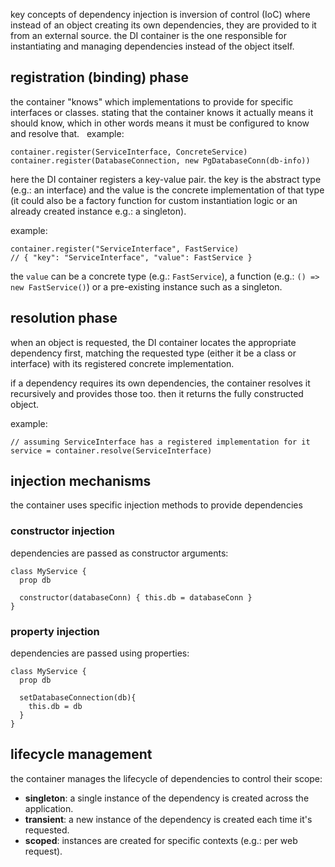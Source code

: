 key concepts of dependency injection is inversion of control (IoC) where instead of an object creating its own dependencies, they are provided to it from an external source.
the DI container is the one responsible for instantiating and managing dependencies instead of the object itself.

## registration (binding) phase
the container "knows" which implementations to provide for specific interfaces or classes. stating that the container knows it actually means it should know, which in other words means it must be configured to know and resolve that.
 
example:

```pseudo
container.register(ServiceInterface, ConcreteService)
container.register(DatabaseConnection, new PgDatabaseConn(db-info))
```

here the DI container registers a key-value pair. the key is the abstract type (e.g.: an interface) and the value is the concrete implementation of that type (it could also be a factory function for custom instantiation logic or an already created instance e.g.: a singleton).

example:

```pseudo
container.register("ServiceInterface", FastService)
// { "key": "ServiceInterface", "value": FastService }
```

the `value` can be a concrete type (e.g.: `FastService`), a function (e.g.: `() => new FastService()`) or a pre-existing instance such as a singleton.
## resolution phase
when an object is requested, the DI container locates the appropriate dependency first, matching the requested type (either it be a class or interface) with its registered concrete implementation.

if a dependency requires its own dependencies, the container resolves it recursively and provides those too. then it returns the fully constructed object.

example:

```pseudo
// assuming ServiceInterface has a registered implementation for it
service = container.resolve(ServiceInterface)
```
## injection mechanisms
the container uses specific injection methods to provide dependencies
### constructor injection
dependencies are passed as constructor arguments:

```pseudo
class MyService {
  prop db
  
  constructor(databaseConn) { this.db = databaseConn }
}
```
### property injection
dependencies are passed using properties:

```
class MyService {
  prop db
  
  setDatabaseConnection(db){
    this.db = db
  }
}
```
## lifecycle management
the container manages the lifecycle of dependencies to control their scope:

- **singleton**: a single instance of the dependency is created across the application.
- **transient**: a new instance of the dependency is created each time it's requested.
- **scoped**: instances are created for specific contexts (e.g.: per web request).
